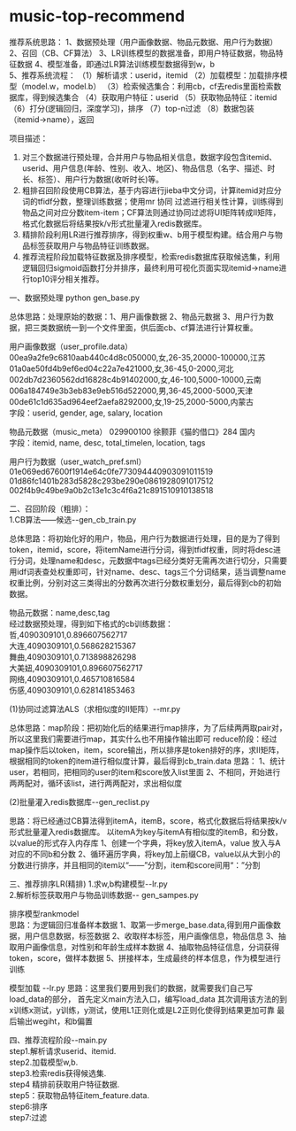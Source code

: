 # music-top-recommend 
推荐系统思路： 
1、数据预处理（用户画像数据、物品元数据、用户行为数据）  
2、召回（CB、CF算法） 
3、LR训练模型的数据准备，即用户特征数据，物品特征数据 
4、模型准备，即通过LR算法训练模型数据得到w，b  
5、推荐系统流程： 
（1）解析请求：userid，itemid 
（2）加载模型：加载排序模型（model.w，model.b） 
（3）检索候选集合：利用cb，cf去redis里面检索数据库，得到候选集合 
（4）获取用户特征：userid 
（5）获取物品特征：itemid 
（6）打分(逻辑回归，深度学习)，排序 
（7）top-n过滤 
（8）数据包装（itemid->name），返回 

项目描述：
1.	对三个数据进行预处理，合并用户与物品相关信息，数据字段包含itemid、userid、用户信息(年龄、性别、收入、地区)、物品信息（名字、描述、时长、标签）、用户行为数据(收听时长)等。
2.	粗排召回阶段使用CB算法，基于内容进行jieba中文分词，计算itemid对应分词的tfidf分数，整理训练数据；使用mr 协同
过滤进行相关性计算，训练得到物品之间对应分数item-item；CF算法则通过协同过滤将UI矩阵转成II矩阵，格式化数据后将结果按k/v形式批量灌入redis数据库。
3.	精排阶段利用LR进行推荐排序，得到权重w、b用于模型构建。结合用户与物品标签获取用户与物品特征训练数据。
4.	推荐流程阶段加载特征数据及排序模型，检索redis数据库获取候选集，利用逻辑回归sigmoid函数打分并排序，最终利用可视化页面实现itemid->name进行top10评分相关推荐。

一、数据预处理  python gen_base.py

总体思路：处理原始的数据：1、用户画像数据 2、物品元数据 3、用户行为数据，把三类数据统一到一个文件里面，供后面cb、cf算法进行计算权重。
 
用户画像数据（user_profile.data）  
00ea9a2fe9c6810aab440c4d8c050000,女,26-35,20000-100000,江苏  
01a0ae50fd4b9ef6ed04c22a7e421000,女,36-45,0-2000,河北  
002db7d2360562dd16828c4b91402000,女,46-100,5000-10000,云南  
006a184749e3b3eb83e9eb516d522000,男,36-45,2000-5000,天津  
00de61c1d635ad964eef2aefa8292000,女,19-25,2000-5000,内蒙古  
字段：userid, gender, age, salary, location  

物品元数据（music_meta） 
029900100  徐颢菲《猫的借口》284 国内  
字段：itemid, name, desc, total_timelen, location, tags  

用户行为数据（user_watch_pref.sml）  
01e069ed67600f1914e64c0fe773094440903091011519  
01d86fc1401b283d5828c293be290e0861928091017512  
002f4b9c49be9a0b2c13e1c3c4f6a21c891510910138518  


二、召回阶段（粗排）：  
1.CB算法——候选--gen_cb_train.py  

总体思路：将初始化好的用户，物品，用户行为数据进行处理，目的是为了得到token，itemid，score，将itemName进行分词，得到tfidf权重，同时将desc进行分词，处理name和desc，元数据中tags已经分类好无需再次进行切分，只需要用idf词表查处权重即可，针对name、desc、tags三个分词结果，适当调整name权重比例，分别对这三类得出的分数再次进行分数权重划分，最后得到cb的初始数据。

物品元数据：name,desc,tag  
经过数据预处理，得到如下格式的cb训练数据：  
哲,4090309101,0.896607562717  
大连,4090309101,0.568628215367  
舞曲,4090309101,0.713898826298  
大美妞,4090309101,0.896607562717  
网络,4090309101,0.465710816584  
伤感,4090309101,0.628141853463  

(1)协同过滤算法ALS（求相似度的II矩阵）--mr.py  

总体思路：map阶段：把初始化后的结果进行map排序，为了后续两两取pair对，所以这里我们需要进行map，其实什么也不用操作输出即可
         reduce阶段：经过map操作后以token，item，score输出，所以排序是token排好的序，求II矩阵，根据相同的token的item进行相似度计算，最后得到cb_train.data
    思路：
        1、统计user，若相同，把相同的user的item和score放入list里面
        2、不相同，开始进行两两配对，循环该list，进行两两配对，求出相似度

(2)批量灌入redis数据库--gen_reclist.py  

思路：将已经通过CB算法得到itemA，itemB，score，格式化数据后将结果按k/v形式批量灌入redis数据库。
    以itemA为key与itemA有相似度的itemB，和分数，以value的形式存入内存库
        1、创建一个字典，将key放入itemA，value 放入与A对应的不同b和分数
        2、循环遍历字典，将key加上前缀CB，value以从大到小的分数进行排序，并且相同的item以“——”分割，item和score间用“：”分割



三、推荐排序LR(精排)
1.求w,b构建模型--lr.py  
2.解析标签获取用户与物品训练数据-- gen_sampes.py  

排序模型rankmodel  
思路：为逻辑回归准备样本数据
      1、取第一步merge_base.data,得到用户画像数据，用户信息数据，标签数据
      2、收取样本标签，用户画像信息，物品信息
      3、抽取用户画像信息，对性别和年龄生成样本数据
      4、抽取物品特征信息，分词获得token，score，做样本数据
      5、拼接样本，生成最终的样本信息，作为模型进行训练

模型加载 --lr.py
思路：这里我们要用到我们的数据，就需要我们自己写load_data的部分，
      首先定义main方法入口，编写load_data
      其次调用该方法的到x训练x测试，y训练，y测试，使用L1正则化或是L2正则化使得到结果更加可靠
      最后输出wegiht，和b偏置


四、推荐流程阶段--main.py  
step1.解析请求userid、itemid.  
step2.加载模型w,b.  
step3.检索redis获得候选集.   
step4 精排前获取用户特征数据.  
step5：获取物品特征item_feature.data.  
step6:排序  
step7:过滤  
